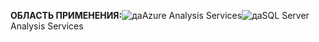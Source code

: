 **ОБЛАСТЬ ПРИМЕНЕНИЯ:**![да](media/analysis-services-appliesto/yes.png)Azure Analysis Services![да](media/analysis-services-appliesto/yes.png)SQL Server Analysis Services